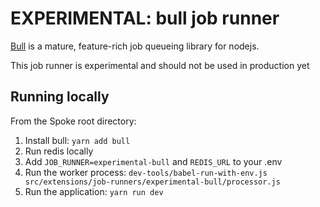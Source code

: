 # EXPERIMENTAL: bull job runner

[Bull](https://github.com/OptimalBits/bull) is a mature, feature-rich job
queueing library for nodejs.

This job runner is experimental and should not be used in production yet

## Running locally

From the Spoke root directory:

1. Install bull: `yarn add bull`
2. Run redis locally
3. Add `JOB_RUNNER=experimental-bull` and `REDIS_URL` to your .env
4. Run the worker process: `dev-tools/babel-run-with-env.js src/extensions/job-runners/experimental-bull/processor.js`
5. Run the application: `yarn run dev`
